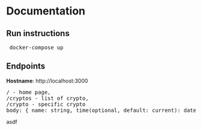 <h1>Documentation</h1>

<h2>Run instructions</h2>

<pre> docker-compose up </pre>

<h2>Endpoints</h2>
<b>Hostname</b>: http://localhost:3000
<pre>
/ - home page,
/cryptos - list of crypto,
/crypto - specific crypto
body: { name: string, time(optional, default: current): date }
</pre>

asdf